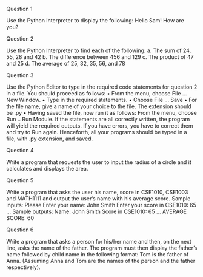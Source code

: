 Question 1

Use the Python Interpreter to display the following:
Hello Sam! How are you?

Question 2

Use the Python Interpreter to find each of the following:
a. The sum of 24, 55, 28 and 42
b. The difference between 456 and 129
c. The product of 47 and 25
d. The average of 25, 32, 35, 56, and 78

Question 3

Use the Python Editor to type in the required code statements for question 2 in a file. You should
proceed as follows:
• From the menu, choose File … New Window.
• Type in the required statements.
• Choose File … Save
• For the file name, give a name of your choice to the file. The extension should be .py
• Having saved the file, now run it as follows: From the menu, choose Run .. Run Module.
If the statements are all correctly written, the program will yield the required outputs. If you have
errors, you have to correct them and try to Run again.
Henceforth, all your programs should be typed in a file, with .py
extension, and saved.

Question 4

Write a program that requests the user to input the radius of a circle and it calculates and
displays the area.

Question 5

Write a program that asks the user his name, score in CSE1010, CSE1003 and MATH1111
and output the user’s name with his average score.
Sample inputs:
Please Enter your name: John Smith
Enter your score in CSE1010: 65
…
Sample outputs:
Name: John Smith
Score in CSE1010: 65
…
AVERAGE SCORE: 60

Question 6

Write a program that asks a person for his/her name and then, on the next line, asks the
name of the father. The program must then display the father’s name followed by child
name in the following format:
Tom is the father of Anna. (Assuming Anna and Tom are the names of the person and the
father respectively).
